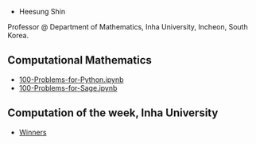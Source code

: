 * Heesung Shin

Professor @ 
Department of Mathematics,
Inha University,
Incheon, South Korea.

## Computational Mathematics
- [100-Problems-for-Python.ipynb](https://nbviewer.org/github/ensual/ensual.github.io/blob/master/Computational_Math/100-Problems-for-Python.ipynb?flush_cache=true)
- [100-Problems-for-Sage.ipynb](https://nbviewer.org/github/ensual/ensual.github.io/blob/master/Computational_Math/100-Problems-for-Sage.ipynb?flush_cache=true)

## Computation of the week, Inha University
- [Winners](http://cow.inha.ac.kr/winner.php)
